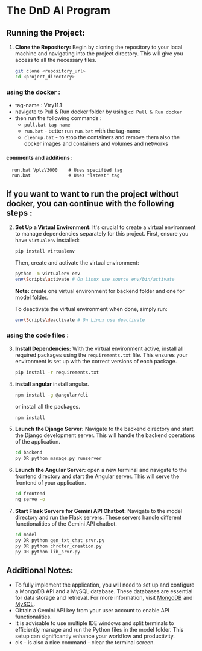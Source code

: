# The DnD AI Program

## Running the Project:

1. **Clone the Repository:**
   Begin by cloning the repository to your local machine and navigating into the project directory. This will give you access to all the necessary files.
   ```sh
   git clone <repository_url>
   cd <project_directory>
   ```
### using the docker : 
   - tag-name : Vtry11.1
   - navigate to Pull & Run docker folder by using ```cd Pull & Run docker```
   - then run the following commands : 
      - ```pull.bat tag-name``` 
      - ```run.bat``` - better run ```run.bat``` with the tag-name 
      - ```cleanup.bat```  - to stop the containers and remove them also the docker images and containers and volumes and networks
   #### comments and additions : 
      run.bat VplzV3000    # Uses specified tag
      run.bat              # Uses "latest" tag



## if you want to want to run the project without docker, you can continue with the following steps : 

2. **Set Up a Virtual Environment:**
   It's crucial to create a virtual environment to manage dependencies separately for this project. First, ensure you have `virtualenv` installed:
   ```sh
   pip install virtualenv
   ```
   Then, create and activate the virtual environment:
   ```sh
   python -m virtualenv env
   env\Scripts\activate # On Linux use source env/bin/activate
   ```
   **Note:**
   create one virtual environment for backend folder and one for model folder.

   To deactivate the virtual environment when done, simply run:
   ```sh
   env\Scripts\deactivate # On Linux use deactivate
   ```


### using the code files : 
3. **Install Dependencies:**
   With the virtual environment active, install all required packages using the `requirements.txt` file. This ensures your environment is set up with the correct versions of each package.
   ```sh
   pip install -r requirements.txt
   ```

4. **install angular**
   install angular.
   ```sh
   npm install -g @angular/cli
   ```
   or install all the packages.
   ```sh
   npm install
   ```

5. **Launch the Django Server:**
   Navigate to the backend directory and start the Django development server. This will handle the backend operations of the application.
   ```sh
   cd backend
   py OR python manage.py runserver
   ```

6. **Launch the Angular Server:**
   open a new terminal and navigate to the frontend directory and start the Angular server. This will serve the frontend of your application.
   ```sh
   cd frontend
   ng serve -o
   ```

7. **Start Flask Servers for Gemini API Chatbot:**
   Navigate to the model directory and run the Flask servers. These servers handle different functionalities of the Gemini API chatbot.      
   ```sh
   cd model
   py OR python gen_txt_chat_srvr.py
   py OR python chrcter_creation.py
   py OR python lib_srvr.py
   ```

## Additional Notes:
- To fully implement the application, you will need to set up and configure a MongoDB API and a MySQL database. These databases are essential for data storage and retrieval. For more information, visit [MongoDB](https://www.mongodb.com/) and [MySQL](https://www.mysql.com/).
- Obtain a Gemini API key from your user account to enable API functionalities.
- It is advisable to use multiple IDE windows and split terminals to efficiently manage and run the Python files in the model folder. This setup can significantly enhance your workflow and productivity.
- cls - is also a nice command - clear the terminal screen. 
